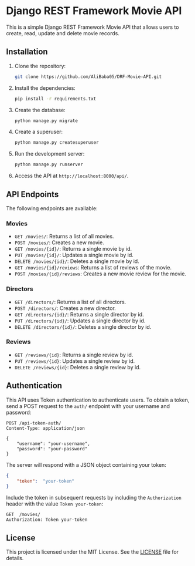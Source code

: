 # Django REST Framework Movie API

This is a simple Django REST Framework Movie API that allows users to create, read, update and delete movie records.

## Installation
1. Clone the repository:
	```bash
	git clone https://github.com/AliBaba05/DRF-Movie-API.git
	```
2. Install the dependencies:
	```bash
	pip install -r requirements.txt
	```
3. Create the database:
	```bash
	python manage.py migrate
	```
4. Create a superuser:
	```bash
	python manage.py createsuperuser
	```
5. Run the development server:
	```bash
	python manage.py runserver
	```
6. Access the API at `http://localhost:8000/api/`.

## API Endpoints

The following endpoints are available:

### Movies

-   `GET /movies/`: Returns a list of all movies.
-   `POST /movies/`: Creates a new movie.
-   `GET /movies/{id}/`: Returns a single movie by id.
-   `PUT /movies/{id}/`: Updates a single movie by id.
-   `DELETE /movies/{id}/`: Deletes a single movie by id.
-   `GET /movies/{id}/reviews`: Returns a list of reviews of the movie.
-   `POST /movies/{id}/reviews`: Creates a new movie review for the movie.

### Directors
 
-   `GET /directors/`: Returns a list of all directors.
-   `POST /directors/`: Creates a new director.
-   `GET /directors/{id}/`: Returns a single director by id.
-   `PUT /directors/{id}/`: Updates a single director by id.
-   `DELETE /directors/{id}/`: Deletes a single director by id.

### Reviews

-   `GET /reviews/{id}`: Returns a single review by id.
-   `PUT /reviews/{id}`: Updates a single review by id.
-   `DELETE /reviews/{id}`: Deletes a single review by id.

## Authentication
This API uses Token authentication to authenticate users. To obtain a token, send a POST request to the `auth/` endpoint with your username and password:

```http
POST /api-token-auth/
Content-Type: application/json

{
    "username": "your-username",
    "password": "your-password"
}
```

The server will respond with a JSON object containing your token:

```json
{
	"token":  "your-token"  
}
```
Include the token in subsequent requests by including the `Authorization` header with the value `Token your-token`:
```http
GET  /movies/  
Authorization: Token your-token
```
## License

This project is licensed under the MIT License. See the [LICENSE](./LICENSE) file for details.
